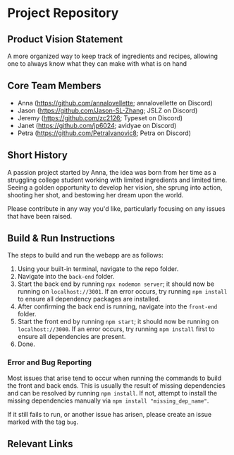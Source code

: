 # Project Repository

## Product Vision Statement
A more organized way to keep track of ingredients and recipes, allowing one to always know what they can make with what is on hand

## Core Team Members
- Anna (https://github.com/annalovellette; annalovellette on Discord)
- Jason (https://github.com/Jason-SL-Zhang; JSLZ on Discord)
- Jeremy (https://github.com/zc2126; Typeset on Discord)
- Janet (https://github.com/jp6024; avidyae on Discord)
- Petra (https://github.com/PetraIvanovic8; Petra on Discord)

## Short History
A passion project started by Anna, the idea was born from her time as a struggling college student working with limited ingredients and limited time. Seeing a golden opportunity to develop her vision, she sprung into action, shooting her shot, and bestowing her dream upon the world.

Please contribute in any way you'd like, particularly focusing on any issues that have been raised.

## Build & Run Instructions
The steps to build and run the webapp are as follows:

1. Using your built-in terminal, navigate to the repo folder.
2. Navigate into the ```back-end``` folder.
3. Start the back end by running ```npx nodemon server```; it should now be running on ```localhost://3001```. If an error occurs, try running ```npm install``` to ensure all dependency packages are installed.
4. After confirming the back end is running, navigate into the ```front-end``` folder.
5. Start the front end by running ```npm start```; it should now be running on ```localhost://3000```. If an error occurs, try running ```npm install``` first to ensure all dependencies are present.
6. Done.

### Error and Bug Reporting
Most issues that arise tend to occur when running the commands to build the front and back ends. This is usually the result of missing dependencies and can be resolved by running ```npm install```. If not, attempt to install the missing dependencies manually via ```npm install "missing_dep_name"```.

If it still fails to run, or another issue has arisen, please create an issue marked with the tag ```bug```.

## Relevant Links
